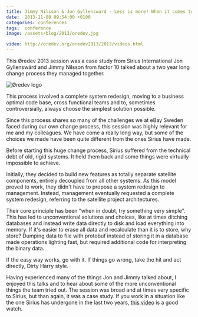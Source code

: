 ```yaml
---
title: Jimmy Nilsson & Jon Gyllensward - Less is more! When it comes to art and software
date:  2013-11-08 09:54:00 +0100
categories: conferences
tags:  conference
image: /assets/blog/2013/oredev.jpg

video: http://oredev.org/oredev2013/2013/videos.html
---
```


This Øredev 2013 session was a case study from Sirius International Jon Gyllenswärd 
and Jimmy Nilsson from factor 10 talked about a two year long change process they 
managed together.

![Øredev logo]({{page.image}})

This process involved a complete system redesign, moving to a business optimal code 
base, cross functional teams and to, sometimes controversially, always choose the 
simplest solution possible.

Since this process shares so many of the challenges we at eBay Sweden faced during 
our own change process, this session was highly relevant for me and my colleagues. 
We have come a really long way, but some of the choices we made have been quite 
different from the ones Sirius have made.

Before starting this huge change process, Sirius suffered from the technical debt
of old, rigid systems. It held them back and some things were virtually impossible
to achieve. 

Initially, they decided to build new features as totally separate satellite components,
entirely decoupled from all other systems. As this model proved to work, they didn't
have to propose a system redesign to management. Instead, management eventually requested 
a complete system redesign, referring to the satellite project architectures.

Their core principle has been "when in doubt, try something very simple". This has
led to unconventional solutions and choices, like at times ditching databases and
instead write data directly to disk and load everything into memory. If it's easier
to erase all data and recalculate than it is to store, why store? Dumping data to
file with protobuf instead of storing it in a database made operations lighting fast, 
but required additional code for interpreting the binary data.

If the easy way works, go with it. If things go wrong, take the hit and act directly,
Dirty Harry style.

Having experienced many of the things Jon and Jimmy talked about, I enjoyed this
talks and to hear about some of the more unconventional things the team tried out.
The session was broad and at times very specific to Sirius, but than again, it was
a case study. If you work in a situation like the one Sirius has undergone in the
last two years, [this video]({{page.video}}) is a good watch.